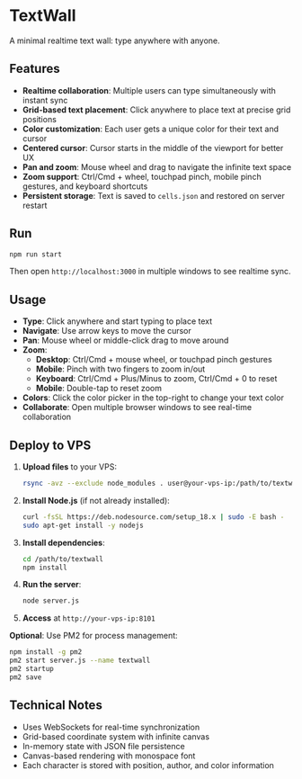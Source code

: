TextWall
========

A minimal realtime text wall: type anywhere with anyone.

Features
--------
- **Realtime collaboration**: Multiple users can type simultaneously with instant sync
- **Grid-based text placement**: Click anywhere to place text at precise grid positions
- **Color customization**: Each user gets a unique color for their text and cursor
- **Centered cursor**: Cursor starts in the middle of the viewport for better UX
- **Pan and zoom**: Mouse wheel and drag to navigate the infinite text space
- **Zoom support**: Ctrl/Cmd + wheel, touchpad pinch, mobile pinch gestures, and keyboard shortcuts
- **Persistent storage**: Text is saved to `cells.json` and restored on server restart

Run
---

```bash
npm run start
```

Then open `http://localhost:3000` in multiple windows to see realtime sync.

Usage
-----
- **Type**: Click anywhere and start typing to place text
- **Navigate**: Use arrow keys to move the cursor
- **Pan**: Mouse wheel or middle-click drag to move around
- **Zoom**: 
  - **Desktop**: Ctrl/Cmd + mouse wheel, or touchpad pinch gestures
  - **Mobile**: Pinch with two fingers to zoom in/out
  - **Keyboard**: Ctrl/Cmd + Plus/Minus to zoom, Ctrl/Cmd + 0 to reset
  - **Mobile**: Double-tap to reset zoom
- **Colors**: Click the color picker in the top-right to change your text color
- **Collaborate**: Open multiple browser windows to see real-time collaboration

Deploy to VPS
-------------
1. **Upload files** to your VPS:
   ```bash
   rsync -avz --exclude node_modules . user@your-vps-ip:/path/to/textwall/
   ```

2. **Install Node.js** (if not already installed):
   ```bash
   curl -fsSL https://deb.nodesource.com/setup_18.x | sudo -E bash -
   sudo apt-get install -y nodejs
   ```

3. **Install dependencies**:
   ```bash
   cd /path/to/textwall
   npm install
   ```

4. **Run the server**:
   ```bash
   node server.js
   ```

5. **Access** at `http://your-vps-ip:8101`

**Optional**: Use PM2 for process management:
```bash
npm install -g pm2
pm2 start server.js --name textwall
pm2 startup
pm2 save
```

Technical Notes
---------------
- Uses WebSockets for real-time synchronization
- Grid-based coordinate system with infinite canvas
- In-memory state with JSON file persistence
- Canvas-based rendering with monospace font
- Each character is stored with position, author, and color information



